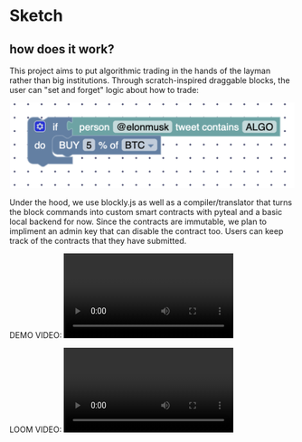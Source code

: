# Sketch


## how does it work? 
This project aims to put algorithmic trading in the hands of the layman rather than big institutions. Through scratch-inspired draggable blocks, the user can "set and forget" logic about how to trade:

![alt text](<Screenshot 2025-09-07 at 10.22.23.png>)

Under the hood, we use blockly.js as well as a compiler/translator that turns the block commands into custom smart contracts with pyteal and a basic local backend for now. Since the contracts are immutable, we plan to impliment an admin key that can disable the contract too. Users can keep track of the contracts that they have submitted.

DEMO VIDEO:
<video controls src="Screen Recording 2025-09-07 at 10.38.06.mp4" title="Title"></video>

LOOM VIDEO:
<video controls src="Introducing Sketch_ A User-Friendly Tool for Custom Algorithmic Trading-1.mp4" title="Title"></video>


